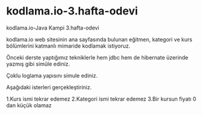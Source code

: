 # kodlama.io-3.hafta-odevi
kodlama.io-Java Kampi 3.hafta-odevi

kodlama.io web sitesinin ana sayfasında bulunan eğitmen, kategori ve kurs bölümlerini katmanlı mimaride kodlamak istiyoruz.

Önceki derste yaptığımız tekniklerle hem jdbc hem de hibernate üzerinde yazmış gibi simüle ediniz.

Çoklu loglama yapısını simule ediniz.

Aşağıdaki isterleri gerçekleştiriniz.

1.Kurs ismi tekrar edemez
2.Kategori ismi tekrar edemez
3.Bir kursun fiyatı 0 dan küçük olamaz

